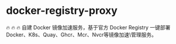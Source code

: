 # docker-registry-proxy
🔥 🔥 🔥 自建 Docker 镜像加速服务，基于官方 Docker Registry 一键部署Docker、K8s、Quay、Ghcr、Mcr、Nvcr等镜像加速\管理服务。
